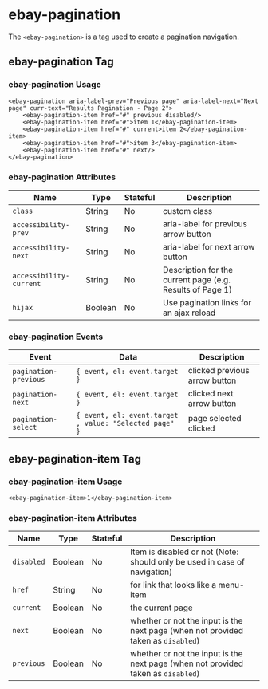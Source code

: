 # ebay-pagination

The `<ebay-pagination>` is a tag used to create a pagination navigation.

## ebay-pagination Tag

### ebay-pagination Usage

```marko
<ebay-pagination aria-label-prev="Previous page" aria-label-next="Next page" curr-text="Results Pagination - Page 2">
    <ebay-pagination-item href="#" previous disabled/>
    <ebay-pagination-item href="#">item 1</ebay-pagination-item>
    <ebay-pagination-item href="#" current>item 2</ebay-pagination-item>
    <ebay-pagination-item href="#">item 3</ebay-pagination-item>
    <ebay-pagination-item href="#" next/>
</ebay-pagination>
```

### ebay-pagination Attributes

Name | Type | Stateful | Description
--- | --- | --- | ---
`class` | String | No | custom class
`accessibility-prev` | String | No | aria-label for previous arrow button
`accessibility-next` | String | No | aria-label for next arrow button
`accessibility-current` | String | No | Description for the current page (e.g. Results of Page 1)
`hijax` | Boolean | No | Use pagination links for an ajax reload

### ebay-pagination Events

Event | Data | Description
--- | --- | ---
`pagination-previous` |  `{ event, el: event.target }`| clicked previous arrow button
`pagination-next` | `{ event, el: event.target }` | clicked next arrow button
`pagination-select` | `{ event, el: event.target , value: "Selected page" }` | page selected clicked

## ebay-pagination-item Tag

### ebay-pagination-item Usage

```marko
<ebay-pagination-item>1</ebay-pagination-item>
```

### ebay-pagination-item Attributes

Name | Type | Stateful | Description
--- | --- | --- | ---
`disabled` | Boolean | No | Item is disabled or not (Note: should only be used in case of navigation)
`href` | String | No | for link that looks like a menu-item
`current` | Boolean | No | the current page
`next` | Boolean | No | whether or not the input is the next page (when not provided taken as `disabled`)
`previous` | Boolean | No | whether or not the input is the next page (when not provided taken as `disabled`)
